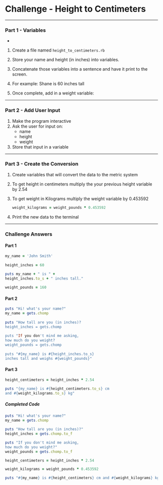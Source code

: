 # Challenge - Height to Centimeters
- - - -
### Part 1 - Variables
-
1. Create a file named `height_to_centimeters.rb`
1. Store your name and height (in inches) into variables. 
1. Concatenate those variables into a sentence and have it print to the screen.
1. For example: Shane is 60 inches tall
	

1. Once complete, add in a weight variable:

- - - - 
### Part 2 - Add User Input

1. Make the program interactive
2. Ask the user for input on:
	- name
	- height
	- weight
3. Store that input in a variable 


- - - -
### Part 3 - Create the Conversion

1. Create variables that will convert the data to the metric system 
2. To get height in centimeters multiply the your previous height variable by 2.54


3. To get weight in Kilograms multiply the weight variable by 0.453592

	```ruby
	weight_kilograms = weight_pounds * 0.453592
	```
		
4. Print the new data to the terminal

- - - -
### Challenge Answers

#### Part 1

```ruby
my_name = 'John Smith'
		
height_inches = 60
		
puts my_name + " is " + 
height_inches.to_s + " inches tall."
```

```ruby
weight_pounds = 160
```
#### Part 2

```ruby
puts "Hi! what's your name?"
my_name = gets.chomp
		
puts "How tall are you (in inches)?
height_inches = gets.chomp
		
puts "If you don't mind me asking,
how much do you weight?
weight_pounds = gets.chomp
			
puts "#{my_name} is #{height_inches.to_s} 
inches tall and weighs #{weight_pounds}"
```		

#### Part 3

```ruby
height_centimeters = height_inches * 2.54
```
```ruby		
puts "{my_name} is #{height_centimeters.to_s} cm 
and #{weight_kilograms.to_s} kg"
```		

##### Completed Code

```ruby
puts "Hi! what's your name?"
my_name = gets.chomp

puts "How tall are you (in inches)?"
height_inches = gets.chomp.to_f

puts "If you don't mind me asking,
how much do you weight?"
weight_pounds = gets.chomp.to_f

height_centimeters = height_inches * 2.54

weight_kilograms = weight_pounds * 0.453592

puts "#{my_name} is #{height_centimeters} cm and #{weight_kilograms} kg"
```
